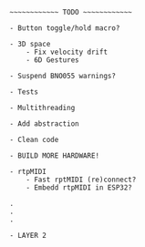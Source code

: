 ~~~~~~~~~~~~~~~~~~~~~~~~~~~~~~
~~~~~~~~~~~~ TODO ~~~~~~~~~~~~

- Button toggle/hold macro?

- 3D space
    - Fix velocity drift
    - 6D Gestures

- Suspend BNO055 warnings?

- Tests

- Multithreading

- Add abstraction

- Clean code

- BUILD MORE HARDWARE!

- rtpMIDI
    - Fast rptMIDI (re)connect?
    - Embedd rtpMIDI in ESP32?

.
.
.

- LAYER 2
~~~~~~~~~~~~~~~~~~~~~~~~~~~~~~
